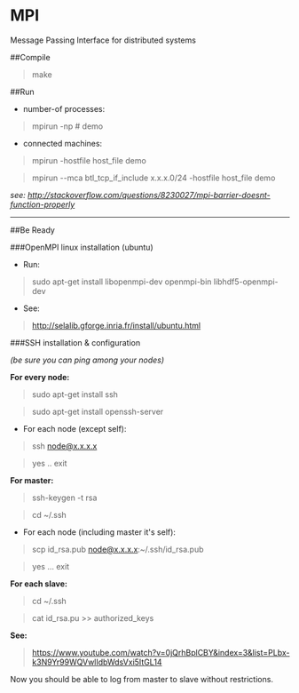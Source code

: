 # MPI
Message Passing Interface for distributed systems

##Compile

 > make

##Run

* number-of processes:
 > mpirun -np # demo

* connected machines:

 > mpirun -hostfile host_file demo

 > mpirun --mca btl_tcp_if_include x.x.x.0/24 -hostfile host_file demo

*see: http://stackoverflow.com/questions/8230027/mpi-barrier-doesnt-function-properly*

---

##Be Ready

###OpenMPI linux installation (ubuntu)
* Run:
 > sudo apt-get install libopenmpi-dev openmpi-bin libhdf5-openmpi-dev

* See:
 > http://selalib.gforge.inria.fr/install/ubuntu.html

###SSH installation & configuration

*(be sure you can ping among your nodes)*

**For every node:**

 > sudo apt-get install ssh

 > sudo apt-get install openssh-server

* For each node (except self):

 > ssh node@x.x.x.x

 > yes .. exit

**For master:**

 > ssh-keygen -t rsa

 > cd ~/.ssh

* For each node (including master it's self):

 > scp id_rsa.pub node@x.x.x.x:~/.ssh/id_rsa.pub

 > yes ... exit

**For each slave:**

 > cd ~/.ssh

 > cat id_rsa.pu >> authorized_keys

**See:**
 > https://www.youtube.com/watch?v=0jQrhBplCBY&index=3&list=PLbx-k3N9Yr99WQVwlIdbWdsVxi5ItGL14

Now you should be able to log from master to slave without restrictions.
